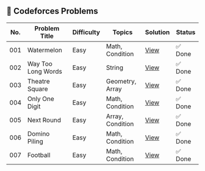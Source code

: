 ## 🔵 Codeforces Problems

| No. | Problem Title      | Difficulty | Topics           | Solution                                   | Status  |
| --- | ------------------ | ---------- | ---------------- | ------------------------------------------ | ------- |
| 001 | Watermelon         | Easy       | Math, Condition  | [View](./001-watermelon/README.md)         | ✅ Done |
| 002 | Way Too Long Words | Easy       | String           | [View](./002-way_too_long_words/README.md) | ✅ Done |
| 003 | Theatre Square     | Easy       | Geometry, Array  | [View](./003-theatre_square/README.md)     | ✅ Done |
| 004 | Only One Digit     | Easy       | Math, Condition  | [View](./004-only_one_digit/README.md)     | ✅ Done |
| 005 | Next Round         | Easy       | Array, Condition | [View](./005-next_round/README.md)         | ✅ Done |
| 006 | Domino Piling      | Easy       | Math, Condition  | [View](./006-domino_piling/README.md)      | ✅ Done |
| 007 | Football           | Easy       | Math, Condition  | [View](./007-football/README.md)           | ✅ Done |
